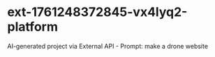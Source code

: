 # ext-1761248372845-vx4lyq2-platform
AI-generated project via External API - Prompt: make a drone website
